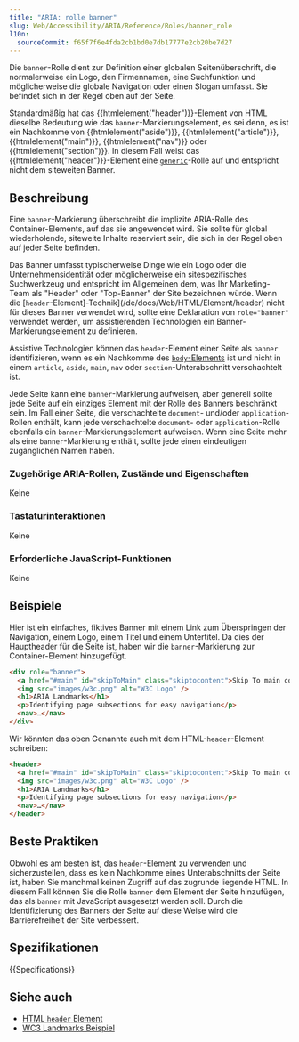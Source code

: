 ```yaml
---
title: "ARIA: rolle banner"
slug: Web/Accessibility/ARIA/Reference/Roles/banner_role
l10n:
  sourceCommit: f65f7f6e4fda2cb1bd0e7db17777e2cb20be7d27
---
```


Die `banner`-Rolle dient zur Definition einer globalen Seitenüberschrift, die normalerweise ein Logo, den Firmennamen, eine Suchfunktion und möglicherweise die globale Navigation oder einen Slogan umfasst. Sie befindet sich in der Regel oben auf der Seite.

Standardmäßig hat das {{htmlelement("header")}}-Element von HTML dieselbe Bedeutung wie das `banner`-Markierungselement, es sei denn, es ist ein Nachkomme von {{htmlelement("aside")}}, {{htmlelement("article")}}, {{htmlelement("main")}}, {{htmlelement("nav")}} oder {{htmlelement("section")}}. In diesem Fall weist das {{htmlelement("header")}}-Element eine [`generic`](/de/docs/Web/Accessibility/ARIA/Reference/Roles/generic_role)-Rolle auf und entspricht nicht dem siteweiten Banner.

## Beschreibung

Eine `banner`-Markierung überschreibt die implizite ARIA-Rolle des Container-Elements, auf das sie angewendet wird. Sie sollte für global wiederholende, siteweite Inhalte reserviert sein, die sich in der Regel oben auf jeder Seite befinden.

Das Banner umfasst typischerweise Dinge wie ein Logo oder die Unternehmensidentität oder möglicherweise ein sitespezifisches Suchwerkzeug und entspricht im Allgemeinen dem, was Ihr Marketing-Team als "Header" oder "Top-Banner" der Site bezeichnen würde. Wenn die [`header`-Element]-Technik](/de/docs/Web/HTML/Element/header) nicht für dieses Banner verwendet wird, sollte eine Deklaration von `role="banner"` verwendet werden, um assistierenden Technologien ein Banner-Markierungselement zu definieren.

Assistive Technologien können das `header`-Element einer Seite als `banner` identifizieren, wenn es ein Nachkomme des [`body`-Elements](/de/docs/Web/HTML/Element/body) ist und nicht in einem `article`, `aside`, `main`, `nav` oder `section`-Unterabschnitt verschachtelt ist.

Jede Seite kann eine `banner`-Markierung aufweisen, aber generell sollte jede Seite auf ein einziges Element mit der Rolle des Banners beschränkt sein. Im Fall einer Seite, die verschachtelte `document`- und/oder `application`-Rollen enthält, kann jede verschachtelte `document`- oder `application`-Rolle ebenfalls ein `banner`-Markierungselement aufweisen. Wenn eine Seite mehr als eine `banner`-Markierung enthält, sollte jede einen eindeutigen zugänglichen Namen haben.

### Zugehörige ARIA-Rollen, Zustände und Eigenschaften

Keine

### Tastaturinteraktionen

Keine

### Erforderliche JavaScript-Funktionen

Keine

## Beispiele

Hier ist ein einfaches, fiktives Banner mit einem Link zum Überspringen der Navigation, einem Logo, einem Titel und einem Untertitel. Da dies der Hauptheader für die Seite ist, haben wir die `banner`-Markierung zur Container-Element hinzugefügt.

```html
<div role="banner">
  <a href="#main" id="skipToMain" class="skiptocontent">Skip To main content</a>
  <img src="images/w3c.png" alt="W3C Logo" />
  <h1>ARIA Landmarks</h1>
  <p>Identifying page subsections for easy navigation</p>
  <nav>…</nav>
</div>
```

Wir könnten das oben Genannte auch mit dem HTML-`header`-Element schreiben:

```html
<header>
  <a href="#main" id="skipToMain" class="skiptocontent">Skip To main content</a>
  <img src="images/w3c.png" alt="W3C Logo" />
  <h1>ARIA Landmarks</h1>
  <p>Identifying page subsections for easy navigation</p>
  <nav>…</nav>
</header>
```

## Beste Praktiken

Obwohl es am besten ist, das `header`-Element zu verwenden und sicherzustellen, dass es kein Nachkomme eines Unterabschnitts der Seite ist, haben Sie manchmal keinen Zugriff auf das zugrunde liegende HTML. In diesem Fall können Sie die Rolle `banner` dem Element der Seite hinzufügen, das als `banner` mit JavaScript ausgesetzt werden soll. Durch die Identifizierung des Banners der Seite auf diese Weise wird die Barrierefreiheit der Site verbessert.

## Spezifikationen

{{Specifications}}

## Siehe auch

- [HTML `header` Element](/de/docs/Web/HTML/Element/header)
- [WC3 Landmarks Beispiel](https://www.w3.org/WAI/ARIA/apg/patterns/landmarks/examples/banner.html)
